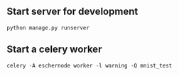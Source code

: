 
## Start server for development
```
python manage.py runserver
```



## Start a celery worker
```
celery -A eschernode worker -l warning -Q mnist_test
```